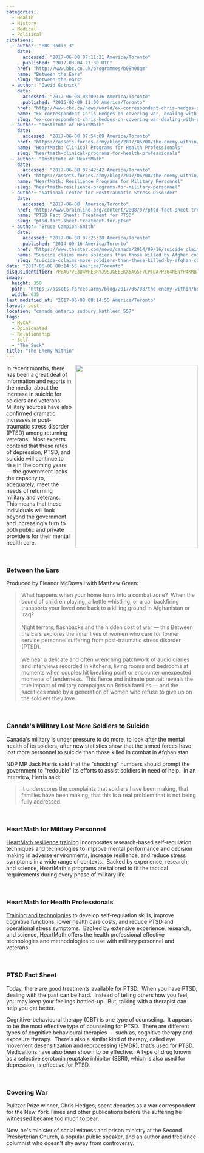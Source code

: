 ```yaml
---
categories:
  - Health
  - History
  - Medical
  - Political
citations:
  - author: "BBC Radio 3"
    date:
      accessed: "2017-06-08 07:11:21 America/Toronto"
      published: "2017-03-04 21:30 UTC"
    href: "http://www.bbc.co.uk/programmes/b08h08qm"
    name: "Between the Ears"
    slug: "between-the-ears"
  - author: "David Gutnick"
    date:
      accessed: "2017-06-08 08:09:36 America/Toronto"
      published: "2015-02-09 11:00 America/Toronto"
    href: "http://www.cbc.ca/news/world/ex-correspondent-chris-hedges-on-covering-war-dealing-with-ptsd-1.2947101"
    name: "Ex-correspondent Chris Hedges on covering war, dealing with PTSD"
    slug: "ex-correspondent-chris-hedges-on-covering-war-dealing-with-ptsd"
  - author: "Institute of HeartMath"
    date:
      accessed: "2017-06-08 07:54:09 America/Toronto"
    href: "https://assets.forces.army/blog/2017/06/08/the-enemy-within/HeartMath_Clinical-Programs-for-Health-Professionals.pdf"
    name: "HeartMath: Clinical Programs for Health Professionals"
    slug: "heartmath-clinical-programs-for-health-professionals"
  - author: "Institute of HeartMath"
    date:
      accessed: "2017-06-08 07:42:42 America/Toronto"
    href: "https://assets.forces.army/blog/2017/06/08/the-enemy-within/HeartMath_Resilience-Programs-for-Military-Personnel.pdf"
    name: "HeartMath: Resilience Programs for Military Personnel"
    slug: "heartmath-resilience-programs-for-military-personnel"
  - author: "National Center for Posttraumatic Stress Disorder"
    date:
      accessed: "2017-06-08  America/Toronto"
    href: "http://www.brainline.org/content/2008/07/ptsd-fact-sheet-treatment-ptsd.html"
    name: "PTSD Fact Sheet: Treatment for PTSD"
    slug: "ptsd-fact-sheet-treatment-for-ptsd"
  - author: "Bruce Campion-Smith"
    date:
      accessed: "2017-06-08 07:25:28 America/Toronto"
      published: "2014-09-16 America/Toronto"
    href: "https://www.thestar.com/news/canada/2014/09/16/suicide_claims_more_soldiers_than_those_killed_by_afghan_combat.html"
    name: "Suicide claims more soldiers than those killed by Afghan combat"
    slug: "suicide-cclaims-more-soldiers-than-those-killed-by-afghan-combat"
date: "2017-06-08 08:14:55 America/Toronto"
disqusIdentifier: 7P8AG7VE3D4WHEBHYJ9SJGE6EKX5AGSF7CPTDA7P364NENYP4KMBTWWEDADCW6EB8FT95JSSR8EQKQSRB6BHNY3F36TMJ7U9F4Q9
image:
  height: 358
  path: "https://assets.forces.army/blog/2017/06/08/the-enemy-within/hotlink-ok/the-enemy-within_635x358.png"
  width: 635
last_modified_at: "2017-06-08 08:14:55 America/Toronto"
layout: post
location: "canada_ontario_sudbury_kathleen_557"
tags:
  - MyCAF
  - Opinionated
  - Relationship
  - Self
  - "The Suck"
title: "The Enemy Within"
---
```


<img alt="" height="482" src="{{ site.uri.assets }}/blog/2017/06/08/the-enemy-within/innominate_1_322x482.png"
  style="border: 0px; float: right; margin-bottom: 10px; margin-left: 10px;" width="322" />
<p>
  In recent months, there has been a great deal of information and reports in the media, about the increase in suicide for soldiers and veterans.&nbsp; Military
  sources have also confirmed dramatic increases in post-traumatic stress disorder (PTSD) among returning veterans.&nbsp; Most experts contend that these rates
  of depression, PTSD, and suicide will continue to rise in the coming years &#8212; the government lacks the capacity to, adequately, meet the needs of
  returning military and veterans.&nbsp; This means that these individuals will look beyond the government and increasingly turn to both public and private
  providers for their mental health care.
</p>
<p>
  &nbsp;
</p>
<h3 id="between-the-ears">
  Between the Ears
</h3>
<p>
  Produced by Eleanor McDowall with Matthew Green:
  <blockquote cite="{{ site.url }}{{ page.url }}#cite-between-the-ears">
    What happens when your home turns into a combat zone?&nbsp; When the sound of children playing, a kettle whistling, or a car backfiring transports your
    loved one back to a killing ground in Afghanistan or Iraq?<br />
    &nbsp;<br />
    Night terrors, flashbacks and the hidden cost of war &#8212; this Between the Ears explores the inner lives of women who care for former service personnel
    suffering from post-traumatic stress disorder (PTSD).<br />
    &nbsp;<br />
    We hear a delicate and often wrenching patchwork of audio diaries and interviews recorded in kitchens, living rooms and bedrooms at moments when couples hit
    breaking point or encounter unexpected moments of tenderness.&nbsp; This fierce and intimate portrait reveals the true impact of military campaigns on
    British families &#8212; and the sacrifices made by a generation of women who refuse to give up on the soldiers they love.
  </blockquote>
</p>
<!-- excerptBreak -->
<p>
  &nbsp;
</p>
<h3 id="canadas-military-lost-more-soldiers-to-suicide">
  Canada's Military Lost More Soldiers to Suicide
</h3>
<p>
  Canada's military is under pressure to do more, to look after the mental health of its soldiers, after new statistics show that the armed forces have lost
  more personnel to suicide than those killed in combat in Afghanistan.
</p>
<p>
  NDP MP Jack Harris said that the &quot;shocking&quot; numbers should prompt the government to &quot;redouble&quot; its efforts to assist soldiers in need of
  help.&nbsp; In an interview, Harris said:
  <blockquote cite="{{ site.url }}{{ page.url }}#cite-suicide-cclaims-more-soldiers-than-those-killed-by-afghan-combat">
    It underscores the complaints that soldiers have been making, that families have been making, that this is a real problem that is not being fully addressed.
  </blockquote>
</p>
<p>
  &nbsp;
</p>
<h3 id="heartmath-for-military-personnel">
  HeartMath for Military Personnel
</h3>
<p>
  <a href="{{ site.url }}{{ page.url }}#cite-heartmath-resilience-programs-for-military-personnel" rel="me"
    title="HeartMath: Resilience Programs for Military Personnel">HeartMath resilience training</a> incorporates research-based self-regulation techniques and
  technologies to improve mental performance and decision making in adverse environments, increase resilience, and reduce stress symptoms in a wide range of
  contexts.&nbsp; Backed by experience, research, and science, HeartMath's programs are tailored to fit the tactical requirements during every phase of military
  life.
</p>
<p>
  &nbsp;
</p>
<h3 id="heartmath-for-health-professionals">
  HeartMath for Health Professionals
</h3>
<p>
  <a href="{{ site.url }}{{ page.url }}#cite-heartmath-clinical-programs-for-health-professionals" rel="me"
    title="HeartMath: Clinical Programs for Health Professionals">Training and technologies</a> to develop self-regulation skills, improve cognitive functions,
  lower health care costs, and reduce PTSD and operational stress symptoms.&nbsp; Backed by extensive experience, research, and science, HeartMath offers the
  health professional effective technologies and methodologies to use with military personnel and veterans.
</p>
<p>
  &nbsp;
</p>
<h3 id="ptsd-fact-sheet">
  PTSD Fact Sheet
</h3>
<p>
  Today, there are good treatments available for PTSD.&nbsp; When you have PTSD, dealing with the past can be hard.&nbsp; Instead of telling others how you
  feel, you may keep your feelings bottled-up.&nbsp; But, talking with a therapist can help you get better.
</p>
<p>
  Cognitive-behavioural therapy (CBT) is one type of counseling.&nbsp; It appears to be the most effective type of counseling for PTSD.&nbsp; There are
  different types of cognitive behavioural therapies &#8212; such as, cognitive therapy and exposure therapy.&nbsp; There's also a similar kind of therapy,
  called eye movement desensitization and reprocessing (EMDR), that's used for PTSD.&nbsp; Medications have also been shown to be effective.&nbsp; A type of
  drug known as a selective serotonin reuptake inhibitor (SSRI), which is also used for depression, is effective for PTSD.
</p>
<p>
  &nbsp;
</p>
<h3 id="covering-war">
  Covering War
</h3>
<p>
  Pulitzer Prize winner, Chris Hedges, spent decades as a war correspondent for the New York Times and other publications before the suffering he witnessed
  became too much to bear.
</p>
<p>
  Now, he's minister of social witness and prison ministry at the Second Presbyterian Church, a popular public speaker, and an author and freelance columnist
  who doesn't shy away from controversy.
</p>
